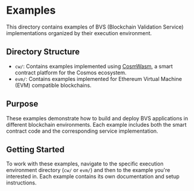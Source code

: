 # Examples

This directory contains examples of BVS (Blockchain Validation Service) implementations organized by their execution environment.

## Directory Structure

- `cw/`: Contains examples implemented using [CosmWasm](https://cosmwasm.com/), a smart contract platform for the Cosmos ecosystem.
- `evm/`: Contains examples implemented for Ethereum Virtual Machine (EVM) compatible blockchains.

## Purpose

These examples demonstrate how to build and deploy BVS applications in different blockchain environments.
Each example includes both the smart contract code and the corresponding service implementation.

## Getting Started

To work with these examples,
navigate to the specific execution environment directory (`cw/` or `evm/`) and then to the example you're interested in.
Each example contains its own documentation and setup instructions.
